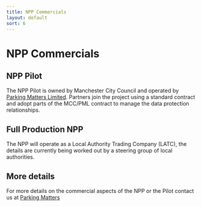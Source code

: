 ```yaml
---
title: NPP Commercials
layout: default
sort: 6
---
```

# NPP Commercials
## NPP Pilot
The NPP Pilot is owned by Manchester City Council and operated by [Parking Matters Limited](https://parkingmatters.com). Partners join the project using a standard contract and adopt parts of the MCC/PML contract to manage the data protection relationships.  

## Full Production NPP 
The NPP will operate as a Local Authority Trading Company (LATC), the details are currently being worked out by a steering group of local authorities.

## More details
For more details on the commercial aspects of the NPP or the Pilot contact us at [Parking Matters](mailto:npp@parkingmatters.com)
